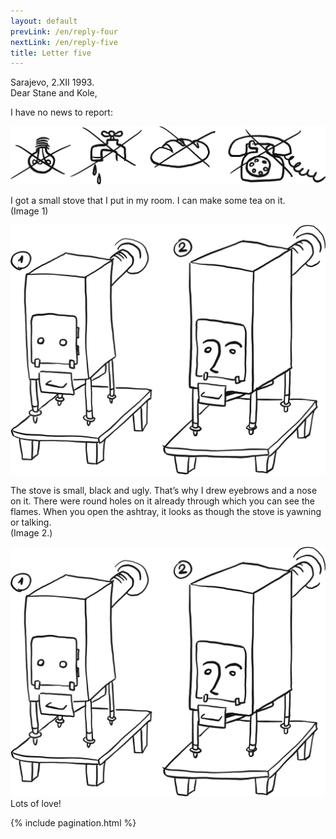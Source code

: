 ```yaml
---
layout: default
prevLink: /en/reply-four
nextLink: /en/reply-five
title: Letter five
---
```


<div class="LetterFive">
  <div class="LetterFive-date">
    Sarajevo, 2.XII 1993.
  </div>

  <div class="LetterFive-header">
    Dear Stane and Kole,
  </div>

  <div class="LetterFive-top">
    <p class="LetterFive-topText">I have no news to report:</p>
    <div class="LetterFive-topImageWrapper">
      <img 
        class="LetterFive-topImage" 
        alt="There's no electricity, no water, no bread, no phone." 
        src="/public/img/letter-05/news.png" 
      />
    </div>
  </div>

  <div class="LetterFive-bottom">
    <div class="LetterFive-bottomLeft">
      <p class="LetterFive-bottomText">
        I got a small stove that I put in my room. I can make some tea on it.
        <br/>
        (Image 1)
      </p>
      <img 
        class="LetterFive-bottomImageSmall"
        alt="A stove with eyebrows and a nose drawn on it." 
        src="/public/img/letter-05/stove.png" 
      />
      <p class="LetterFive-bottomText">
        The stove is small, black and ugly. That’s why I drew eyebrows and a nose on it. There were round holes on it already through which you can see the flames. When you open the ashtray, it looks as though the stove is yawning or talking.
        <br/>
        (Image 2.)
      </p>
    </div>
    <div class="LetterFive-bottomImageLargeWrapper">
      <img 
        class="LetterFive-bottomImageLarge"
        alt="A stove with eyebrows and a nose drawn on it." 
        src="/public/img/letter-05/stove.png" 
      />
    </div>
  </div>

  <div class="LetterFive-signature">
    Lots of love!
  </div>

  {% include pagination.html %}
</div>
